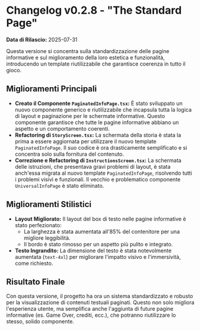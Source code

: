 # Changelog v0.2.8 - "The Standard Page"

**Data di Rilascio:** 2025-07-31

Questa versione si concentra sulla standardizzazione delle pagine informative e sul miglioramento della loro estetica e funzionalità, introducendo un template riutilizzabile che garantisce coerenza in tutto il gioco.

## Miglioramenti Principali

-   **Creato il Componente `PaginatedInfoPage.tsx`:** È stato sviluppato un nuovo componente generico e riutilizzabile che incapsula tutta la logica di layout e paginazione per le schermate informative. Questo componente garantisce che tutte le pagine informative abbiano un aspetto e un comportamento coerenti.
-   **Refactoring di `StoryScreen.tsx`:** La schermata della storia è stata la prima a essere aggiornata per utilizzare il nuovo template `PaginatedInfoPage`. Il suo codice è ora drasticamente semplificato e si concentra solo sulla fornitura del contenuto.
-   **Correzione e Refactoring di `InstructionsScreen.tsx`:** La schermata delle istruzioni, che presentava gravi problemi di layout, è stata anch'essa migrata al nuovo template `PaginatedInfoPage`, risolvendo tutti i problemi visivi e funzionali. Il vecchio e problematico componente `UniversalInfoPage` è stato eliminato.

## Miglioramenti Stilistici

-   **Layout Migliorato:** Il layout del box di testo nelle pagine informative è stato perfezionato:
    -   La larghezza è stata aumentata all'85% del contenitore per una migliore leggibilità.
    -   Il bordo è stato rimosso per un aspetto più pulito e integrato.
-   **Testo Ingrandito:** La dimensione del testo è stata notevolmente aumentata (`text-4xl`) per migliorare l'impatto visivo e l'immersività, come richiesto.

## Risultato Finale

Con questa versione, il progetto ha ora un sistema standardizzato e robusto per la visualizzazione di contenuti testuali paginati. Questo non solo migliora l'esperienza utente, ma semplifica anche l'aggiunta di future pagine informative (es. Game Over, crediti, ecc.), che potranno riutilizzare lo stesso, solido componente.
